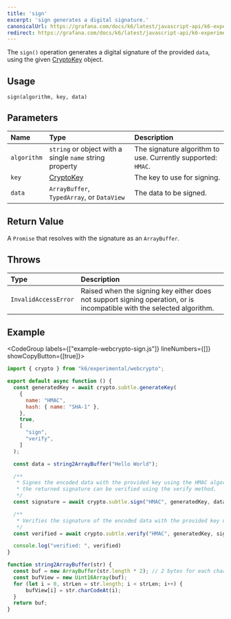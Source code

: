 ```yaml
---
title: 'sign'
excerpt: 'sign generates a digital signature.'
canonicalUrl: https://grafana.com/docs/k6/latest/javascript-api/k6-experimental/webcrypto/subtlecrypto/sign/
redirect: https://grafana.com/docs/k6/latest/javascript-api/k6-experimental/webcrypto/subtlecrypto/sign/
---
```


The `sign()` operation generates a digital signature of the provided `data`, using the given [CryptoKey](/javascript-api/k6-experimental/webcrypto/cryptokey) object.

## Usage

```
sign(algorithm, key, data)
```

## Parameters

| Name        | Type                                                             | Description                                                  |
| :---------- | :--------------------------------------------------------------- | :----------------------------------------------------------- |
| `algorithm` | `string` or object with a single `name` string property          | The signature algorithm to use. Currently supported: `HMAC`. |
| `key`       | [CryptoKey](/javascript-api/k6-experimental/webcrypto/cryptokey) | The key to use for signing.                                  |
| `data`      | `ArrayBuffer`, `TypedArray`, or `DataView`                       | The data to be signed.                                       |

## Return Value

A `Promise` that resolves with the signature as an `ArrayBuffer`.

## Throws

| Type                 | Description                                                                                                            |
| :------------------- | :--------------------------------------------------------------------------------------------------------------------- |
| `InvalidAccessError` | Raised when the signing key either does not support signing operation, or is incompatible with the selected algorithm. |

## Example

<CodeGroup labels={["example-webcrypto-sign.js"]} lineNumbers={[]} showCopyButton={[true]}>

```javascript
import { crypto } from "k6/experimental/webcrypto";

export default async function () {
  const generatedKey = await crypto.subtle.generateKey(
    {
      name: "HMAC",
      hash: { name: "SHA-1" },
    },
    true,
    [
      "sign",
      "verify",
    ]
  );

  const data = string2ArrayBuffer("Hello World");

  /**
   * Signes the encoded data with the provided key using the HMAC algorithm
   * the returned signature can be verified using the verify method.
   */
  const signature = await crypto.subtle.sign("HMAC", generatedKey, data);

  /**
   * Verifies the signature of the encoded data with the provided key using the HMAC algorithm.
   */
  const verified = await crypto.subtle.verify("HMAC", generatedKey, signature, data);

  console.log("verified: ", verified)
}

function string2ArrayBuffer(str) {
  const buf = new ArrayBuffer(str.length * 2); // 2 bytes for each char
  const bufView = new Uint16Array(buf);
  for (let i = 0, strLen = str.length; i < strLen; i++) {
      bufView[i] = str.charCodeAt(i);
  }
  return buf;
}
```

</CodeGroup>